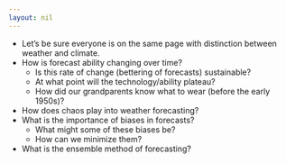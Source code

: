 ```yaml
---
layout: nil
---
```


* Let’s be sure everyone is on the same page with distinction between weather and climate.
* How is forecast ability changing over time?
    * Is this rate of change (bettering of forecasts) sustainable?
    * At what point will the technology/ability plateau?
    * How did our grandparents know what to wear (before the early 1950s)?
* How does chaos play into weather forecasting?
* What is the importance of biases in forecasts?
    * What might some of these biases be?
    * How can we minimize them?
* What is the ensemble method of forecasting?
